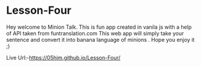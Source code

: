 # Lesson-Four
Hey welcome to Minion Talk.
This is fun app created in vanila js with a help of API taken from funtranslation.com
This web app will simply take your sentence and convert it into banana language of minions .
Hope you enjoy it ;)

Live Url:-https://05him.github.io/Lesson-Four/
